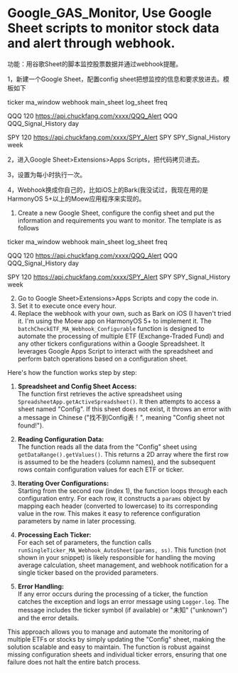 # Google_GAS_Monitor, Use Google Sheet scripts to monitor stock data and alert through webhook.

功能：用谷歌Sheet的脚本监控股票数据并通过webhook提醒。

1，新建一个Google Sheet，配置config sheet把想监控的信息和要求放进去。模板如下

ticker         ma_window      webhook                                    main_sheet         log_sheet             freq

QQQ            120	          https://api.chuckfang.com/xxxx/QQQ_Alert	  QQQ	              QQQ_Signal_History	  day

SPY            120            https://api.chuckfang.com/xxxx/SPY_Alert    SPY               SPY_Signal_History    week

2，进入Google Sheet>Extensions>Apps Scripts，把代码拷贝进去。

3，设置为每小时执行一次。

4，Webhook换成你自己的，比如iOS上的Bark(我没试过，我现在用的是HarmonyOS 5+以上的Moew应用程序来实现的。


1. Create a new Google Sheet, configure the config sheet and put the information and requirements you want to monitor. The template is as follows

ticker ma_window webhook main_sheet log_sheet freq

QQQ 120 https://api.chuckfang.com/xxxx/QQQ_Alert QQQ QQQ_Signal_History day

SPY 120 https://api.chuckfang.com/xxxx/SPY_Alert SPY SPY_Signal_History week

2. Go to Google Sheet>Extensions>Apps Scripts and copy the code in.
3. Set it to execute once every hour.
4. Replace the webhook with your own, such as Bark on iOS (I haven't tried it. I'm using the Moew app on HarmonyOS 5+ to implement it.
The `batchCheckETF_MA_Webhook_Configurable` function is designed to automate the processing of multiple ETF (Exchange-Traded Fund) and any other tickers configurations within a Google Spreadsheet. It leverages Google Apps Script to interact with the spreadsheet and perform batch operations based on a configuration sheet.


Here's how the function works step by step:

1. **Spreadsheet and Config Sheet Access:**  
   The function first retrieves the active spreadsheet using `SpreadsheetApp.getActiveSpreadsheet()`. It then attempts to access a sheet named "Config". If this sheet does not exist, it throws an error with a message in Chinese ("找不到Config表！", meaning "Config sheet not found!").

2. **Reading Configuration Data:**  
   The function reads all the data from the "Config" sheet using `getDataRange().getValues()`. This returns a 2D array where the first row is assumed to be the headers (column names), and the subsequent rows contain configuration values for each ETF or ticker.

3. **Iterating Over Configurations:**  
   Starting from the second row (index 1), the function loops through each configuration entry. For each row, it constructs a `params` object by mapping each header (converted to lowercase) to its corresponding value in the row. This makes it easy to reference configuration parameters by name in later processing.

4. **Processing Each Ticker:**  
   For each set of parameters, the function calls `runSingleTicker_MA_Webhook_AutoSheet(params, ss)`. This function (not shown in your snippet) is likely responsible for handling the moving average calculation, sheet management, and webhook notification for a single ticker based on the provided parameters.

5. **Error Handling:**  
   If any error occurs during the processing of a ticker, the function catches the exception and logs an error message using `Logger.log`. The message includes the ticker symbol (if available) or "未知" ("unknown") and the error details.

This approach allows you to manage and automate the monitoring of multiple ETFs or stocks by simply updating the "Config" sheet, making the solution scalable and easy to maintain. The function is robust against missing configuration sheets and individual ticker errors, ensuring that one failure does not halt the entire batch process.
